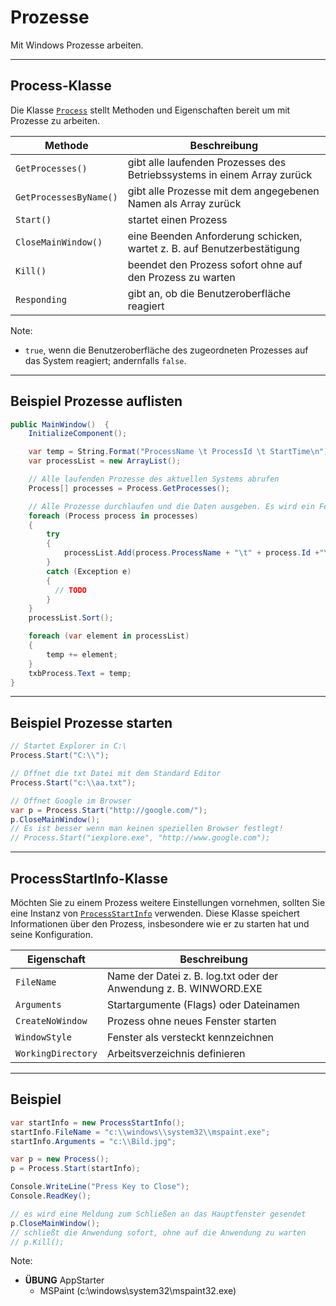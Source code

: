 # Prozesse

Mit Windows Prozesse arbeiten.

---

<!-- .slide: class="left" -->
## Process-Klasse

Die Klasse [`Process`](https://docs.microsoft.com/de-de/dotnet/api/system.diagnostics.process) stellt Methoden und Eigenschaften bereit um mit Prozesse zu arbeiten.

| Methode      | Beschreibung
| -------------|-------------|
| `GetProcesses()`     | gibt alle laufenden Prozesses des Betriebssystems in einem Array zurück
| `GetProcessesByName()` | gibt alle Prozesse mit dem angegebenen Namen als Array zurück
| `Start()`    | startet einen Prozess
| `CloseMainWindow()`| eine Beenden Anforderung schicken, wartet z. B. auf Benutzerbestätigung
| `Kill()`| beendet den Prozess sofort ohne auf den Prozess zu warten
| `Responding`| gibt an, ob die Benutzeroberfläche reagiert

Note:
* `true`, wenn die Benutzeroberfläche des zugeordneten Prozesses auf das System reagiert; andernfalls `false`.

---

<!-- .slide: class="left" -->
## Beispiel Prozesse auflisten

```csharp []
public MainWindow()  {
    InitializeComponent();

    var temp = String.Format("ProcessName \t ProcessId \t StartTime\n");
    var processList = new ArrayList();

    // Alle laufenden Prozesse des aktuellen Systems abrufen
    Process[] processes = Process.GetProcesses();

    // Alle Prozesse durchlaufen und die Daten ausgeben. Es wird ein Fehler geworfen wenn auf den Prozess nicht zugegriffen werden kann
    foreach (Process process in processes) 
    {
        try 
        {   
            processList.Add(process.ProcessName + "\t" + process.Id +"\t"+ process.StartTime + "\n");
        }
        catch (Exception e) 
        {
          // TODO
        }
    }
    processList.Sort();

    foreach (var element in processList) 
    {
        temp += element;
    }
    txbProcess.Text = temp;
}
```

---

<!-- .slide: class="left" -->
## Beispiel Prozesse starten

```csharp
// Startet Explorer in C:\
Process.Start("C:\\");
```

```csharp
// Öffnet die txt Datei mit dem Standard Editor
Process.Start("c:\\aa.txt");
```

```csharp
// Öffnet Google im Browser
var p = Process.Start("http://google.com/");
p.CloseMainWindow();
// Es ist besser wenn man keinen speziellen Browser festlegt!
// Process.Start("iexplore.exe", "http://www.google.com");
```

---

<!-- .slide: class="left" -->
## ProcessStartInfo-Klasse

Möchten Sie zu einem Prozess weitere Einstellungen vornehmen, sollten Sie eine Instanz von [`ProcessStartInfo`](https://docs.microsoft.com/en-us/dotnet/api/system.diagnostics.processstartinfo) verwenden. Diese Klasse speichert Informationen über den Prozess, insbesondere wie er zu starten
hat und seine Konfiguration.

| Eigenschaft      | Beschreibung
| -------------|-------------|
| `FileName`     | Name der Datei z. B. log.txt oder der Anwendung z. B. WINWORD.EXE
| `Arguments` | Startargumente (Flags) oder Dateinamen
| `CreateNoWindow`    | Prozess ohne neues Fenster starten
| `WindowStyle`| Fenster als versteckt kennzeichnen
| `WorkingDirectory`| Arbeitsverzeichnis definieren

---

<!-- .slide: class="left" -->
## Beispiel

```csharp []
var startInfo = new ProcessStartInfo();
startInfo.FileName = "c:\\windows\\system32\\mspaint.exe";
startInfo.Arguments = "c:\\Bild.jpg";

var p = new Process();
p = Process.Start(startInfo);

Console.WriteLine("Press Key to Close");
Console.ReadKey();

// es wird eine Meldung zum Schließen an das Hauptfenster gesendet
p.CloseMainWindow();
// schließt die Anwendung sofort, ohne auf die Anwendung zu warten
// p.Kill();
```

Note: 
* **ÜBUNG** AppStarter
  * MSPaint (c:\\windows\\system32\\mspaint32.exe)
